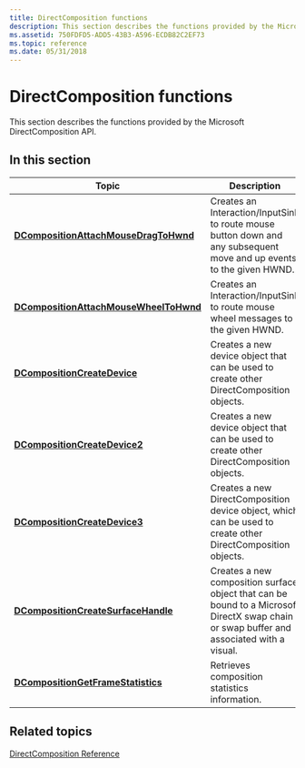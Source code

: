 ```yaml
---
title: DirectComposition functions
description: This section describes the functions provided by the Microsoft DirectComposition \ 32;API.
ms.assetid: 750FDFD5-ADD5-43B3-A596-ECDB82C2EF73
ms.topic: reference
ms.date: 05/31/2018
---
```


# DirectComposition functions

This section describes the functions provided by the Microsoft DirectComposition API.

## In this section



| Topic                                                                                       | Description                                                                                                                                          |
|---------------------------------------------------------------------------------------------|------------------------------------------------------------------------------------------------------------------------------------------------------|
| [**DCompositionAttachMouseDragToHwnd**](/windows/desktop/api/dcomp/nf-dcomp-dcompositionattachmousedragtohwnd)<br/>   | Creates an Interaction/InputSink to route mouse button down and any subsequent move and up events to the given HWND.<br/>                      |
| [**DCompositionAttachMouseWheelToHwnd**](/windows/desktop/api/dcomp/nf-dcomp-dcompositionattachmousewheeltohwnd)<br/> | Creates an Interaction/InputSink to route mouse wheel messages to the given HWND. <br/>                                                        |
| [**DCompositionCreateDevice**](/windows/desktop/api/Dcomp/nf-dcomp-dcompositioncreatedevice)<br/>                     | Creates a new device object that can be used to create other DirectComposition objects.<br/>                                                   |
| [**DCompositionCreateDevice2**](/windows/desktop/api/Dcomp/nf-dcomp-dcompositioncreatedevice2)<br/>                   | Creates a new device object that can be used to create other DirectComposition objects.<br/>                                                   |
| [**DCompositionCreateDevice3**](/windows/desktop/api/dcomp/nf-dcomp-dcompositioncreatedevice3)<br/>                   | Creates a new DirectComposition device object, which can be used to create other DirectComposition objects.<br/>                               |
| [**DCompositionCreateSurfaceHandle**](/windows/desktop/api/Dcomp/nf-dcomp-dcompositioncreatesurfacehandle)<br/>       | Creates a new composition surface object that can be bound to a Microsoft DirectX swap chain or swap buffer and associated with a visual.<br/> |
| [**DCompositionGetFrameStatistics**](/previous-versions/windows/desktop/legacy/mt589902(v=vs.85))<br/>         | Retrieves composition statistics information.<br/>                                                                                             |



 

## Related topics

<dl> <dt>

[DirectComposition Reference](reference.md)
</dt> </dl>

 

